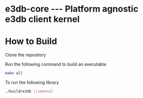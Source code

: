 e3db-core --- Platform agnostic e3db client kernel
==================================================

# How to Build 

Clone the repository 

Run the following command to build an executable
```bash 
make all 
```

To run the following library 
```bash
./build/e3db [command]
```
